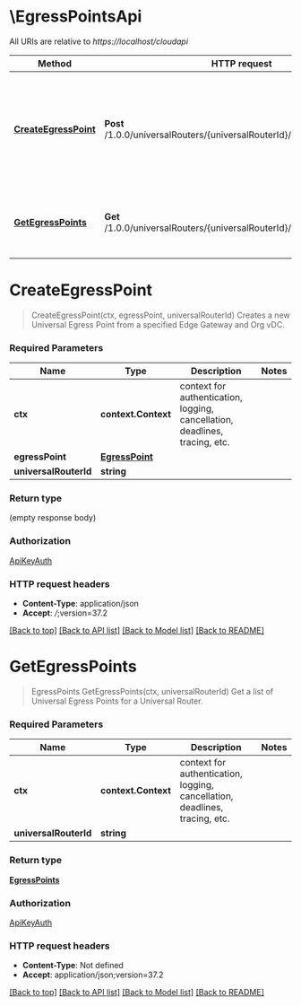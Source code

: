 # \EgressPointsApi

All URIs are relative to *https://localhost/cloudapi*

Method | HTTP request | Description
------------- | ------------- | -------------
[**CreateEgressPoint**](EgressPointsApi.md#CreateEgressPoint) | **Post** /1.0.0/universalRouters/{universalRouterId}/routing/egressPoints | Creates a new Universal Egress Point from a specified Edge Gateway and Org vDC.
[**GetEgressPoints**](EgressPointsApi.md#GetEgressPoints) | **Get** /1.0.0/universalRouters/{universalRouterId}/routing/egressPoints | Get a list of Universal Egress Points for a Universal Router.


# **CreateEgressPoint**
> CreateEgressPoint(ctx, egressPoint, universalRouterId)
Creates a new Universal Egress Point from a specified Edge Gateway and Org vDC.

### Required Parameters

Name | Type | Description  | Notes
------------- | ------------- | ------------- | -------------
 **ctx** | **context.Context** | context for authentication, logging, cancellation, deadlines, tracing, etc.
  **egressPoint** | [**EgressPoint**](EgressPoint.md)|  | 
  **universalRouterId** | **string**|  | 

### Return type

 (empty response body)

### Authorization

[ApiKeyAuth](../README.md#ApiKeyAuth)

### HTTP request headers

 - **Content-Type**: application/json
 - **Accept**: *_/_*;version=37.2

[[Back to top]](#) [[Back to API list]](../README.md#documentation-for-api-endpoints) [[Back to Model list]](../README.md#documentation-for-models) [[Back to README]](../README.md)

# **GetEgressPoints**
> EgressPoints GetEgressPoints(ctx, universalRouterId)
Get a list of Universal Egress Points for a Universal Router.

### Required Parameters

Name | Type | Description  | Notes
------------- | ------------- | ------------- | -------------
 **ctx** | **context.Context** | context for authentication, logging, cancellation, deadlines, tracing, etc.
  **universalRouterId** | **string**|  | 

### Return type

[**EgressPoints**](EgressPoints.md)

### Authorization

[ApiKeyAuth](../README.md#ApiKeyAuth)

### HTTP request headers

 - **Content-Type**: Not defined
 - **Accept**: application/json;version=37.2

[[Back to top]](#) [[Back to API list]](../README.md#documentation-for-api-endpoints) [[Back to Model list]](../README.md#documentation-for-models) [[Back to README]](../README.md)

